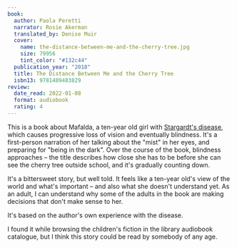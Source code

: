 ```yaml
---
book:
  author: Paola Peretti
  narrator: Rosie Akerman
  translated_by: Denise Muir
  cover:
    name: the-distance-between-me-and-the-cherry-tree.jpg
    size: 79956
    tint_color: "#132c44"
  publication_year: "2018"
  title: The Distance Between Me and the Cherry Tree
  isbn13: 9781489483829
review:
  date_read: 2022-01-08
  format: audiobook
  rating: 4
---
```


This is a book about Mafalda, a ten-year old girl with [Stargardt's disease], which causes progressive loss of vision and eventually blindness.
It's a first-person narration of her talking about the "mist" in her eyes, and preparing for "being in the dark".
Over the course of the book, blindness approaches – the title describes how close she has to be before she can see the cherry tree outside school, and it's gradually counting down.

It's a bittersweet story, but well told.
It feels like a ten-year old's view of the world and what's important – and also what she doesn't understand yet.
As an adult, I can understand why some of the adults in the book are making decisions that don't make sense to her.

It's based on the author's own experience with the disease.

I found it while browsing the children's fiction in the library audiobook catalogue, but I think this story could be read by somebody of any age.

[Stargardt's disease]: https://en.wikipedia.org/wiki/Stargardt_disease
